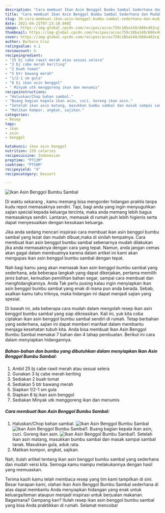 ```yaml
---
description: "Cara membuat Ikan Asin Benggol Bumbu Sambal Sederhana dan Mudah Dibuat"
title: "Cara membuat Ikan Asin Benggol Bumbu Sambal Sederhana dan Mudah Dibuat"
slug: 26-cara-membuat-ikan-asin-benggol-bumbu-sambal-sederhana-dan-mudah-dibuat
date: 2021-04-21T07:23:10.040Z
image: https://img-global.cpcdn.com/recipes/accec759c18ba149/680x482cq70/ikan-asin-benggol-bumbu-sambal-foto-resep-utama.jpg
thumbnail: https://img-global.cpcdn.com/recipes/accec759c18ba149/680x482cq70/ikan-asin-benggol-bumbu-sambal-foto-resep-utama.jpg
cover: https://img-global.cpcdn.com/recipes/accec759c18ba149/680x482cq70/ikan-asin-benggol-bumbu-sambal-foto-resep-utama.jpg
author: Barbara Cruz
ratingvalue: 4.1
reviewcount: 6
recipeingredient:
- "25 bj cabe rawit merah atau sesuai selera"
- "3 bj cabe merah keriting"
- "2 buah tomat"
- "5 btr bawang merah"
- "1/2-1 sm gula"
- "8 bj ikan asin benggol"
- " Minyak utk menggoreng ikan dan menumis"
recipeinstructions:
- "Haluskan/Chop bahan sambal."
- "Buang bagian kepala ikan asin, cuci. Goreng ikan asin."
- "Setelah ikan asin matang, masukkan bumbu sambal dan masak sampai sambal tanak. Masukkan gula, aduk rata."
- "Matikan kompor, angkat, sajikan."
categories:
- Resep
tags:
- ikan
- asin
- benggol

katakunci: ikan asin benggol 
nutrition: 259 calories
recipecuisine: Indonesian
preptime: "PT13M"
cooktime: "PT50M"
recipeyield: "4"
recipecategory: Dessert

---
```



![Ikan Asin Benggol Bumbu Sambal](https://img-global.cpcdn.com/recipes/accec759c18ba149/680x482cq70/ikan-asin-benggol-bumbu-sambal-foto-resep-utama.jpg)

Di waktu  sekarang , kamu memang bisa mengorder hidangan praktis tanpa kudu repot memasaknya sendiri. Tapi, bagi anda yang ingin menyuguhkan sajian special kepada keluarga tercinta, maka anda memang lebih bagus memasaknya sendiri. Lantaran, memasak di rumah jauh lebih higienis serta dapat menyesuaikan dengan kesukaan keluarga.

Jika anda sedang mencari inspirasi cara membuat ikan asin benggol bumbu sambal yang lezat dan mudah dibuat,maka di sinilah tempatnya. Cara membuat ikan asin benggol bumbu sambal  sebenarnya mudah dilakukan jika anda memasaknya dengan cara yang tepat. Namun, anda jangan cemas akan gagal dalam membuatnya 
karena dalam artikel ini kami akan mengupas ikan asin benggol bumbu sambal dengan tepat.  



Nah bagi kamu yang akan memasak ikan asin benggol bumbu sambal yang sederhana, ada beberapa langkah yang dapat dikerjakan, pertama memilih jenis bahan, kemudian pemilihan bahan segar, sampai cara membuat dan menghidangkannya. Anda Tak perlu pusing kalau ingin menyiapkan ikan asin benggol bumbu sambal yang enak di mana pun anda berada. Sebab, asalkan kamu  tahu triknya, maka hidangan ini dapat menjadi sajian yang spesial.

Di bawah ini, ada beberapa cara mudah dalam mengolah resep ikan asin benggol bumbu sambal yang siap dikreasikan. Kali ini, yuk kita coba ciptakan ikan asin benggol bumbu sambal sendiri di rumah. Tetap berbahan yang sederhana, sajian ini dapat memberi manfaat dalam membantu menjaga kesehatan tubuh kita. Anda bisa membuat Ikan Asin Benggol Bumbu Sambal memakai 7 bahan dan 4 tahap pembuatan. Berikut ini cara dalam menyiapkan hidangannya.

<!--inarticleads1-->

##### Bahan-bahan dan bumbu yang dibutuhkan dalam menyiapkan Ikan Asin Benggol Bumbu Sambal:

1. Ambil 25 bj cabe rawit merah atau sesuai selera
1. Gunakan 3 bj cabe merah keriting
1. Sediakan 2 buah tomat
1. Sediakan 5 btr bawang merah
1. Siapkan 1/2-1 sm gula
1. Siapkan 8 bj ikan asin benggol
1. Sediakan  Minyak utk menggoreng ikan dan menumis




<!--inarticleads2-->

##### Cara membuat Ikan Asin Benggol Bumbu Sambal:

1. Haluskan/Chop bahan sambal.
<img src="https://img-global.cpcdn.com/steps/52ce0ea07bf676d0/160x128cq70/ikan-asin-benggol-bumbu-sambal-langkah-memasak-1-foto.jpg" alt="Ikan Asin Benggol Bumbu Sambal"><img src="https://img-global.cpcdn.com/steps/2540e7957c97b410/160x128cq70/ikan-asin-benggol-bumbu-sambal-langkah-memasak-1-foto.jpg" alt="Ikan Asin Benggol Bumbu Sambal">1. Buang bagian kepala ikan asin, cuci. Goreng ikan asin.
<img src="https://img-global.cpcdn.com/steps/788a7eefc78e47be/160x128cq70/ikan-asin-benggol-bumbu-sambal-langkah-memasak-2-foto.jpg" alt="Ikan Asin Benggol Bumbu Sambal">1. Setelah ikan asin matang, masukkan bumbu sambal dan masak sampai sambal tanak. Masukkan gula, aduk rata.
1. Matikan kompor, angkat, sajikan.




Nah, itulah artikel tentang  ikan asin benggol bumbu sambal  yang sederhana dan mudah versi kita. Semoga kamu mampu melakukannya dengan hasil yang memuaskan. 

Terima kasih kamu telah membaca resep yang tim kami tampilkan di sini. Besar harapan kami, olahan  Ikan Asin Benggol Bumbu Sambal sederhana di atas dapat membantu Anda menyiapkan hidangan yang enak untuk keluarga/teman ataupun menjadi inspirasi untuk berjualan makanan. Bagaimana? Gampang kan? Itulah resep ikan asin benggol bumbu sambal yang bisa Anda praktikkan di rumah. Selamat mencoba!


